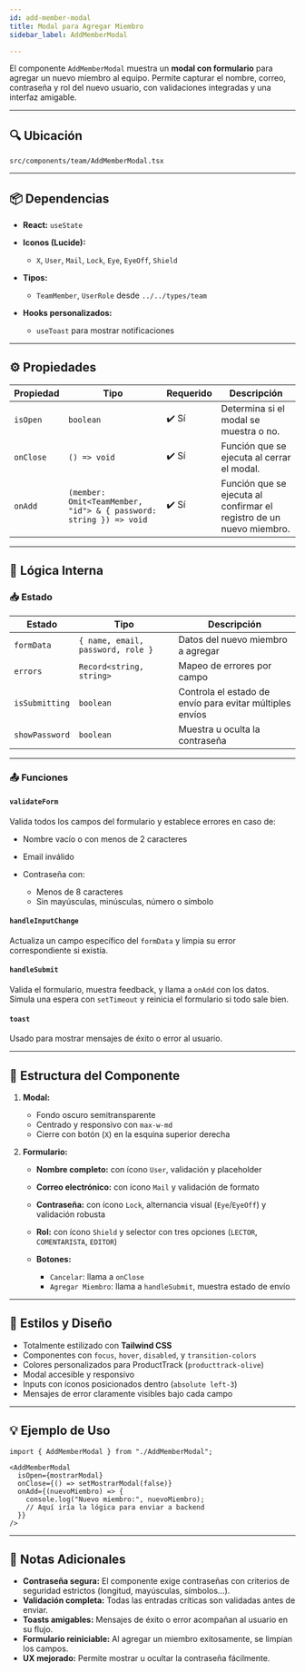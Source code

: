 ```yaml
---
id: add-member-modal
title: Modal para Agregar Miembro
sidebar_label: AddMemberModal

---
```


El componente `AddMemberModal` muestra un **modal con formulario** para agregar un nuevo miembro al equipo. Permite capturar el nombre, correo, contraseña y rol del nuevo usuario, con validaciones integradas y una interfaz amigable.

---

## 🔍 Ubicación

`src/components/team/AddMemberModal.tsx`

---

## 📦 Dependencias

* **React:** `useState`
* **Iconos (Lucide):**

  * `X`, `User`, `Mail`, `Lock`, `Eye`, `EyeOff`, `Shield`
* **Tipos:**

  * `TeamMember`, `UserRole` desde `../../types/team`
* **Hooks personalizados:**

  * `useToast` para mostrar notificaciones

---

## ⚙️ Propiedades

| Propiedad | Tipo                                                              | Requerido | Descripción                                                          |
| --------- | ----------------------------------------------------------------- | --------- | -------------------------------------------------------------------- |
| `isOpen`  | `boolean`                                                         | ✔️ Sí     | Determina si el modal se muestra o no.                               |
| `onClose` | `() => void`                                                      | ✔️ Sí     | Función que se ejecuta al cerrar el modal.                           |
| `onAdd`   | `(member: Omit<TeamMember, "id"> & { password: string }) => void` | ✔️ Sí     | Función que se ejecuta al confirmar el registro de un nuevo miembro. |

---

## 🧠 Lógica Interna

### 📥 Estado

| Estado         | Tipo                              | Descripción                                              |
| -------------- | --------------------------------- | -------------------------------------------------------- |
| `formData`     | `{ name, email, password, role }` | Datos del nuevo miembro a agregar                        |
| `errors`       | `Record<string, string>`          | Mapeo de errores por campo                               |
| `isSubmitting` | `boolean`                         | Controla el estado de envío para evitar múltiples envíos |
| `showPassword` | `boolean`                         | Muestra u oculta la contraseña                           |

---

### 📤 Funciones

#### `validateForm`

Valida todos los campos del formulario y establece errores en caso de:

* Nombre vacío o con menos de 2 caracteres
* Email inválido
* Contraseña con:

  * Menos de 8 caracteres
  * Sin mayúsculas, minúsculas, número o símbolo

#### `handleInputChange`

Actualiza un campo específico del `formData` y limpia su error correspondiente si existía.

#### `handleSubmit`

Valida el formulario, muestra feedback, y llama a `onAdd` con los datos. Simula una espera con `setTimeout` y reinicia el formulario si todo sale bien.

#### `toast`

Usado para mostrar mensajes de éxito o error al usuario.

---

## 🧱 Estructura del Componente

1. **Modal:**

   * Fondo oscuro semitransparente
   * Centrado y responsivo con `max-w-md`
   * Cierre con botón (`X`) en la esquina superior derecha

2. **Formulario:**

   * **Nombre completo:** con ícono `User`, validación y placeholder
   * **Correo electrónico:** con ícono `Mail` y validación de formato
   * **Contraseña:** con ícono `Lock`, alternancia visual (`Eye`/`EyeOff`) y validación robusta
   * **Rol:** con ícono `Shield` y selector con tres opciones (`LECTOR`, `COMENTARISTA`, `EDITOR`)
   * **Botones:**

     * `Cancelar`: llama a `onClose`
     * `Agregar Miembro`: llama a `handleSubmit`, muestra estado de envío

---

## 🎨 Estilos y Diseño

* Totalmente estilizado con **Tailwind CSS**
* Componentes con `focus`, `hover`, `disabled`, y `transition-colors`
* Colores personalizados para ProductTrack (`producttrack-olive`)
* Modal accesible y responsivo
* Inputs con íconos posicionados dentro (`absolute left-3`)
* Mensajes de error claramente visibles bajo cada campo

---

## 💡 Ejemplo de Uso

```tsx
import { AddMemberModal } from "./AddMemberModal";

<AddMemberModal
  isOpen={mostrarModal}
  onClose={() => setMostrarModal(false)}
  onAdd={(nuevoMiembro) => {
    console.log("Nuevo miembro:", nuevoMiembro);
    // Aquí iría la lógica para enviar a backend
  }}
/>
```

---

## 📝 Notas Adicionales

* **Contraseña segura:** El componente exige contraseñas con criterios de seguridad estrictos (longitud, mayúsculas, símbolos…).
* **Validación completa:** Todas las entradas críticas son validadas antes de enviar.
* **Toasts amigables:** Mensajes de éxito o error acompañan al usuario en su flujo.
* **Formulario reiniciable:** Al agregar un miembro exitosamente, se limpian los campos.
* **UX mejorado:** Permite mostrar u ocultar la contraseña fácilmente.